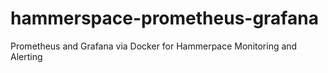 # hammerspace-prometheus-grafana
Prometheus and Grafana via Docker for Hammerpace Monitoring and Alerting
